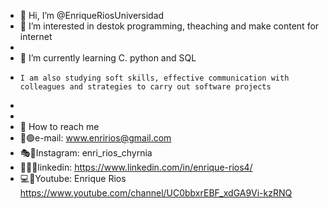 - 👋 Hi, I’m @EnriqueRiosUniversidad
- 👀 I’m interested in destok programming, theaching and make content for internet
- 
- 🌱 I’m currently learning C. python and SQL 
-     I am also studying soft skills, effective communication with colleagues and strategies to carry out software projects 
-     
- 
- 💌 How to reach me 
- 📩🟢e-mail: www.enririos@gmail.com
- 🎭💛Instagram: enri_rios_chyrnia
- 🧑🏻💙linkedin: https://www.linkedin.com/in/enrique-rios4/
- 💻🔴Youtube: Enrique Rios https://www.youtube.com/channel/UC0bbxrEBF_xdGA9Vi-kzRNQ

